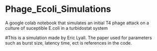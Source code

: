 # Phage_Ecoli_Simulations
A google colab notebook that simulates an initial T4 phage attack on a culture of suceptible E.coli in a turbidostat system

#This is a simulation made by Eric Lyall. The paper used for parameters such as burst size, latency time, ect is references in the code. 
